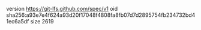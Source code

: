 version https://git-lfs.github.com/spec/v1
oid sha256:a93e7e4f624a93d20f17048f4808fa8fb07d7d2895754fb234732bd41ec6a5df
size 2619
